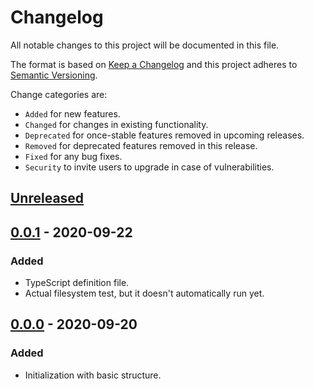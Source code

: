 # Changelog

All notable changes to this project will be documented in this file.

The format is based on [Keep a Changelog](http://keepachangelog.com/en/1.0.0/)
and this project adheres to [Semantic Versioning](http://semver.org/spec/v2.0.0.html).

Change categories are:

* `Added` for new features.
* `Changed` for changes in existing functionality.
* `Deprecated` for once-stable features removed in upcoming releases.
* `Removed` for deprecated features removed in this release.
* `Fixed` for any bug fixes.
* `Security` to invite users to upgrade in case of vulnerabilities.

## [Unreleased]

## [0.0.1] - 2020-09-22
### Added
- TypeScript definition file.
- Actual filesystem test, but it doesn't automatically run yet.

## [0.0.0] - 2020-09-20
### Added
- Initialization with basic structure.

[Unreleased]: https://github.com/saibotsivad/mergefs/compare/v0.0.1...HEAD
[0.0.1]: https://github.com/saibotsivad/mergefs/compare/v0.0.0...v0.0.1
[0.0.0]: https://github.com/saibotsivad/mergefs/tree/v0.0.0
